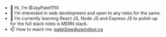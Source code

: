 - 👋 Hi, I’m @JayPatel1110
- 👀 I’m interested in web development and open to any roles for the same.
- 🌱 I’m currently learning React JS, Node JS and Express JS to polish up for the full stack roles is MERN stack.
- 📫 How to reach me :patel2ew@uwindsor.ca

<!---
JayPatel1110/JayPatel1110 is a ✨ special ✨ repository because its `README.md` (this file) appears on your GitHub profile.
You can click the Preview link to take a look at your changes.
--->
